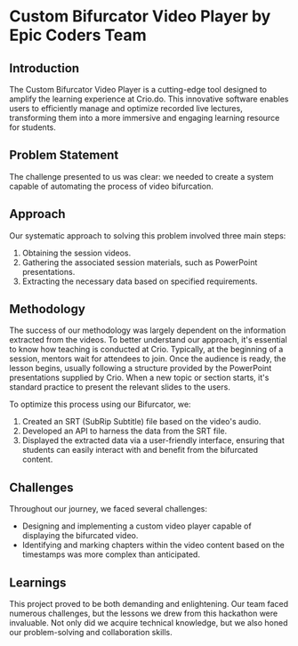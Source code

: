 # Custom Bifurcator Video Player by Epic Coders Team

## Introduction
The Custom Bifurcator Video Player is a cutting-edge tool designed to amplify the learning experience at Crio.do. This innovative software enables users to efficiently manage and optimize recorded live lectures, transforming them into a more immersive and engaging learning resource for students.

## Problem Statement
The challenge presented to us was clear: we needed to create a system capable of automating the process of video bifurcation.

## Approach
Our systematic approach to solving this problem involved three main steps:
1. Obtaining the session videos.
2. Gathering the associated session materials, such as PowerPoint presentations.
3. Extracting the necessary data based on specified requirements.

## Methodology
The success of our methodology was largely dependent on the information extracted from the videos. To better understand our approach, it's essential to know how teaching is conducted at Crio. Typically, at the beginning of a session, mentors wait for attendees to join. Once the audience is ready, the lesson begins, usually following a structure provided by the PowerPoint presentations supplied by Crio. When a new topic or section starts, it's standard practice to present the relevant slides to the users.

To optimize this process using our Bifurcator, we:
1. Created an SRT (SubRip Subtitle) file based on the video's audio.
2. Developed an API to harness the data from the SRT file.
3. Displayed the extracted data via a user-friendly interface, ensuring that students can easily interact with and benefit from the bifurcated content.

## Challenges
Throughout our journey, we faced several challenges:
- Designing and implementing a custom video player capable of displaying the bifurcated video.
- Identifying and marking chapters within the video content based on the timestamps was more complex than anticipated.

## Learnings
This project proved to be both demanding and enlightening. Our team faced numerous challenges, but the lessons we drew from this hackathon were invaluable. Not only did we acquire technical knowledge, but we also honed our problem-solving and collaboration skills.

